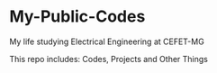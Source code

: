 # My-Public-Codes
My life studying Electrical Engineering at CEFET-MG

This repo includes: Codes, Projects and Other Things
